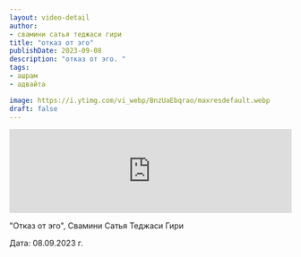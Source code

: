 ```yaml
---
layout: video-detail
author:
- свамини сатья теджаси гири
title: "отказ от эго"
publishDate: 2023-09-08
description: "отказ от эго. "
tags: 
- ашрам
- адвайта

image: https://i.ytimg.com/vi_webp/BnzUaEbqrao/maxresdefault.webp
draft: false
---
```


<iframe width="100%" src="https://www.youtube.com/embed/BnzUaEbqrao" frameborder="0" allowfullscreen=""></iframe> 

 "Отказ от эго", Свамини Сатья Теджаси Гири

 Дата: 08.09.2023 г.

  

 